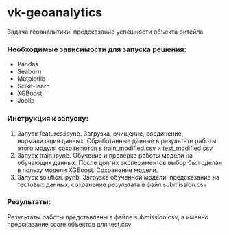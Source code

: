 # vk-geoanalytics
Задача геоаналитики: предсказание успешности объекта ритейла.
### Необходимые зависимости для запуска решения:
- Pandas
- Seaborn
- Matplotlib
- Scikit-learn
- XGBoost
- Joblib
### Инструкция к запуску:
1. Запуск features.ipynb. Загрузка, очищение, соединение, нормализация данных. Обработанные данные в результате работы этого модуля сохраняются в train_modified.csv и test_modified.csv
2. Запуск train.ipynb. Обучение и проверка работы модели на обучающих данных. После долгих экспериментов выбор был сделан в пользу модели XGBoost. Сохранение модели.
3. Запуск solution.ipynb. Загрузка обученной модели, предсказание на тестовых данных, сохранение результата в файл submission.csv
### Результаты:
Результаты работы представлены в файле submission.csv, а именно предсказание score объектов для test.csv
